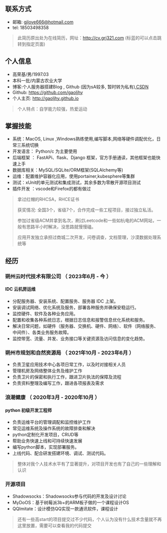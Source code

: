 ## 联系方式
- 邮箱: gjlove666@hotmail.com
- tel: 18503498358
> 此简历原出处为在线简历，网址：http://cv.grj321.com (标蓝的可以点击跳转到指定页面)

## 个人信息
- 高荣基/男/1997.03
- 本科一批/内蒙古农业大学
- 博客:个人服务器搭建Blog , Github (因为sA较多, 暂时转为私有),[CSDN](https://blog.csdn.net/lendq)
- Github: https://github.com/gaoljhy
- 个人主页: http://gaoljhy.github.io
> 个人特点：自学能力较强，热爱运动

## 掌握技能
- 系统：MacOS, Linux ,Windows熟练使用,编写脚本,网络等硬件调配优化，日常三系统切换
- 开发语言： Python/c 为主要使用
- 后端框架 ： FastAPi、flask、Django 框架，官方手册通读，其他框架也能快速上手
- 数据库相关：MySQL/SQLite/ORM框架(SQLAlchemy等)
- 运维：配置维护容器化应用，使用portainer,kubesphere等集群
- 测试：xUnit的单元测试和集成测试，其余多数为零散开源项目测试
- 插件开发 ：vscode和Firefox的都有做过

> 拿过红帽的RHCSA，RHCE证书
>
> 获奖情况: 全国3个，省级7个，合作完成一些工程项目，接过独立私活。
>
> 参加过省级ACM并拿到名次，刷过Leetcode和一些如杭电的ACM网站，一般有思路半小时解决，没思路就慢慢磕。
>
> 应用开发独立承担过商城二次开发，问卷调查，文档管理，沙漠数据处理系统等

## 经历


### 朔州云时代技术有限公司 （ 2023年6月 - 今 ）

#### IDC 云机房运维
- 分配服务器、安装系统、配置服务、服务器 IDC 上架。
- 安装调试网络、优化系统及服务，部署各种服务并确保安稳运行。
- 监控硬件、软件及各种业务应用。
- 配置和收集各种系统日志，根据日志信息和报警信息优化系统和服务。
- 解决日常问题，如硬件（服务器、交换机、硬件、网络）、软件（网络服务、中间件）、各类业务服务故障。
- 监控带宽、流量、并发、业务接口等关键资源及访问信息的变化趋势。

### 朔州市规划和自然资源局 （ 2021年10月 - 2023年6月 ）
- 负责卫星应用技术中心各项日常工作，以及时对接相关人员
- 管理机房及网络整体业务及维护工作
- 负责卫片的保密和执行工作，跟进卫片执法的保障及流程
- 负责资料整理及编写工作，跟进各项报表及需求

### 浪潮健康 （ 2020年3月 - 2020年10月 ）
#### python 初级开发工程师
- 负责运维平台的管理调配和监控维护工作
- 常见运维系统及操作系统的故障排查和解决
- python定制化开发项目，CRUD等
- 帮助业务快速上线和可持续快速发展
- 编写python脚本，实现部署服务。
- 上线代码、配合研发搭建环境、调试、测试代码。

> 整体对我个人技术水平有了显著提升，对项目开发也有了自己的一些理解和认识

### 开源项目
- Shadowsocks：Shadowsocks参与代码的开发及设计讨论
- MyDoOS：基于树莓派3b+的ARM板子做的一个课程设计OS
- QQImitate：设计模仿QQ实现一款通讯软件，课程设计
> 还有一些高start的项目提交过不少代码，个人认为没有什么技术含量就不再这里放置，需要可以查看我的代码提交